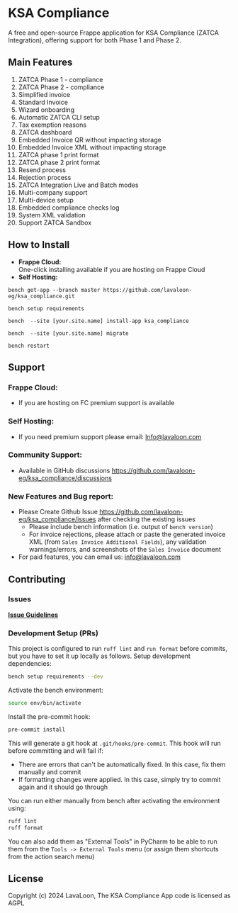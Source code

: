 # KSA Compliance

A free and open-source Frappe application for KSA Compliance (ZATCA Integration), offering support for both Phase 1 and Phase 2.

## Main Features

1.  ZATCA Phase 1 - compliance
2.  ZATCA Phase 2 - compliance
3.  Simplified invoice
4.  Standard Invoice
5.  Wizard onboarding
6.  Automatic ZATCA CLI setup
7.  Tax exemption reasons
8.  ZATCA dashboard
9.  Embedded Invoice QR without impacting storage
10. Embedded Invoice XML without impacting storage
11. ZATCA phase 1 print format
12. ZATCA phase 2 print format
13. Resend process
14. Rejection process
15. ZATCA Integration Live and Batch modes
16. Multi-company support
17. Multi-device setup
18. Embedded compliance checks log
19. System XML validation
20. Support ZATCA Sandbox

## How to Install

-   **Frappe Cloud:**\
    One-click installing available if you are hosting on Frappe Cloud
-   **Self Hosting:**

```
bench get-app --branch master https://github.com/lavaloon-eg/ksa_compliance.git
```

```
bench setup requirements
```

```
bench  --site [your.site.name] install-app ksa_compliance
```

```
bench  --site [your.site.name] migrate
```

```
bench restart
```


## Support

### Frappe Cloud:

- If you are hosting on FC premium support is available

### Self Hosting:

- If you need premium support please email: Info@lavaloon.com

### Community Support:

- Available in GitHub discussions <https://github.com/lavaloon-eg/ksa_compliance/discussions>

### New Features and Bug report:

- Please Create Github Issue <https://github.com/lavaloon-eg/ksa_compliance/issues> after checking the existing issues
  - Please include bench information (i.e. output of `bench version`)
  - For invoice rejections, please attach or paste the generated invoice XML (from `Sales Invoice Additional Fields`), any validation warnings/errors, and screenshots of the `Sales Invoice` document
- For paid features, you can email us: <info@lavaloon.com>

## **Contributing**

### Issues

[**Issue Guidelines**](https://github.com/frappe/erpnext/wiki/Issue-Guidelines "https://github.com/frappe/erpnext/wiki/issue-guidelines")

### Development Setup (PRs)

This project is configured to run `ruff lint` and `run format` before commits, but you have to set it up locally as
follows. Setup development dependencies:

```bash
bench setup requirements --dev
```

Activate the bench environment:

```bash
source env/bin/activate
```

Install the pre-commit hook:

```bash
pre-commit install
```

This will generate a git hook at `.git/hooks/pre-commit`. This hook will run before committing and will fail if:
* There are errors that can't be automatically fixed. In this case, fix them manually and commit
* If formatting changes were applied. In this case, simply try to commit again and it should go through

You can run either manually from bench after activating the environment using:

```bash
ruff lint
ruff format
```
You can also add them as "External Tools" in PyCharm to be able to run them from the `Tools -> External Tools` menu
(or assign them shortcuts from the action search menu)

## License

Copyright (c) 2024 LavaLoon, The KSA Compliance App code is licensed as AGPL